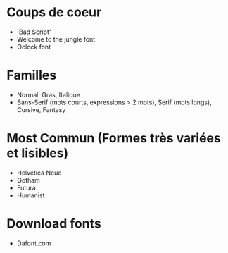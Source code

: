 # Coups de coeur
- 'Bad Script'
- Welcome to the jungle font
- Oclock font

# Familles
- Normal, Gras, Italique
- Sans-Serif (mots courts, expressions > 2 mots), Serif (mots longs), Cursive, Fantasy

# Most Commun (Formes très variées et lisibles)
- Helvetica Neue
- Gotham
- Futura
- Humanist

# Download fonts
- Dafont.com
